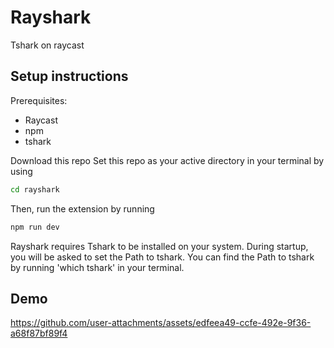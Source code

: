 # Rayshark  

Tshark on raycast  

## Setup instructions  
Prerequisites:  
- Raycast  
- npm  
- tshark  

Download this repo
Set this repo as your active directory in your terminal by using  
```bash
cd rayshark
```
Then, run the extension by running
```bash
npm run dev
```

Rayshark requires Tshark to be installed on your system.
During startup, you will be asked to set the Path to tshark.
You can find the Path to tshark by running 'which tshark' in your terminal.

## Demo  
https://github.com/user-attachments/assets/edfeea49-ccfe-492e-9f36-a68f87bf89f4